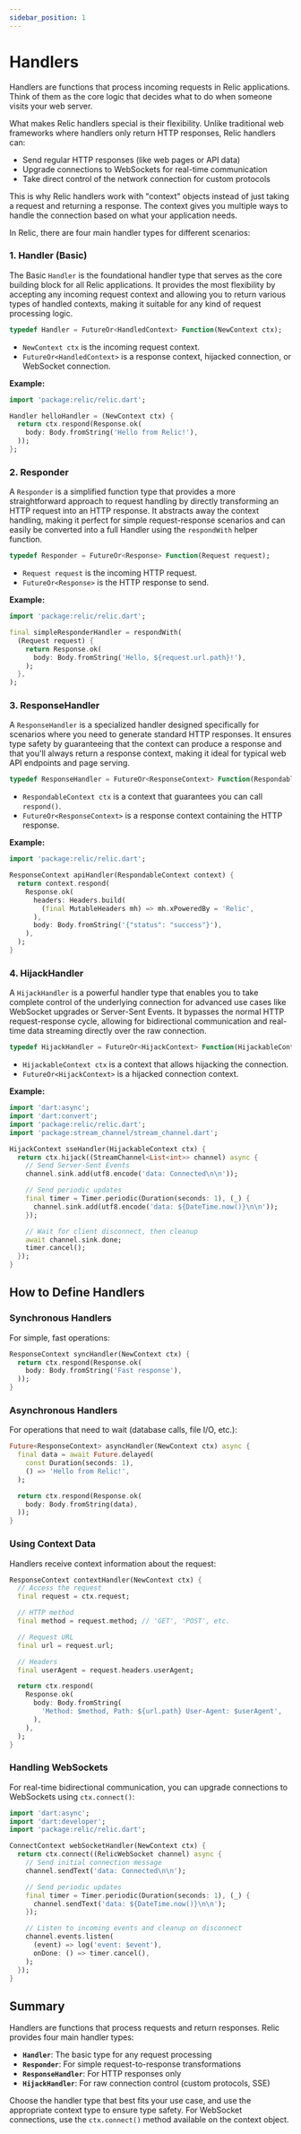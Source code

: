 ```yaml
---
sidebar_position: 1
---
```


# Handlers

Handlers are functions that process incoming requests in Relic applications. Think of them as the core logic that decides what to do when someone visits your web server.

What makes Relic handlers special is their flexibility. Unlike traditional web frameworks where handlers only return HTTP responses, Relic handlers can:

- Send regular HTTP responses (like web pages or API data)
- Upgrade connections to WebSockets for real-time communication
- Take direct control of the network connection for custom protocols

This is why Relic handlers work with "context" objects instead of just taking a request and returning a response. The context gives you multiple ways to handle the connection based on what your application needs.

In Relic, there are four main handler types for different scenarios:

### 1. Handler (Basic)

The Basic `Handler` is the foundational handler type that serves as the core building block for all Relic applications. It provides the most flexibility by accepting any incoming request context and allowing you to return various types of handled contexts, making it suitable for any kind of request processing logic.

```dart
typedef Handler = FutureOr<HandledContext> Function(NewContext ctx);
```

- `NewContext ctx` is the incoming request context.
- `FutureOr<HandledContext>` is a response context, hijacked connection, or WebSocket connection.

**Example:**

```dart
import 'package:relic/relic.dart';

Handler helloHandler = (NewContext ctx) {
  return ctx.respond(Response.ok(
    body: Body.fromString('Hello from Relic!'),
  ));
};
```

### 2. Responder

A `Responder` is a simplified function type that provides a more straightforward approach to request handling by directly transforming an HTTP request into an HTTP response. It abstracts away the context handling, making it perfect for simple request-response scenarios and can easily be converted into a full Handler using the `respondWith` helper function.

```dart
typedef Responder = FutureOr<Response> Function(Request request);
```

- `Request request` is the incoming HTTP request.
- `FutureOr<Response>` is the HTTP response to send.

**Example:**

```dart
import 'package:relic/relic.dart';

final simpleResponderHandler = respondWith(
  (Request request) {
    return Response.ok(
      body: Body.fromString('Hello, ${request.url.path}!'),
    );
  },
);
```

### 3. ResponseHandler

A `ResponseHandler` is a specialized handler designed specifically for scenarios where you need to generate standard HTTP responses. It ensures type safety by guaranteeing that the context can produce a response and that you'll always return a response context, making it ideal for typical web API endpoints and page serving.

```dart
typedef ResponseHandler = FutureOr<ResponseContext> Function(RespondableContext ctx);
```

- `RespondableContext ctx` is a context that guarantees you can call `respond()`.
- `FutureOr<ResponseContext>` is a response context containing the HTTP response.

**Example:**

```dart
import 'package:relic/relic.dart';

ResponseContext apiHandler(RespondableContext context) {
  return context.respond(
    Response.ok(
      headers: Headers.build(
        (final MutableHeaders mh) => mh.xPoweredBy = 'Relic',
      ),
      body: Body.fromString('{"status": "success"}'),
    ),
  );
}
```

### 4. HijackHandler

A `HijackHandler` is a powerful handler type that enables you to take complete control of the underlying connection for advanced use cases like WebSocket upgrades or Server-Sent Events. It bypasses the normal HTTP request-response cycle, allowing for bidirectional communication and real-time data streaming directly over the raw connection.

```dart
typedef HijackHandler = FutureOr<HijackContext> Function(HijackableContext ctx);
```

- `HijackableContext ctx` is a context that allows hijacking the connection.
- `FutureOr<HijackContext>` is a hijacked connection context.

**Example:**

```dart
import 'dart:async';
import 'dart:convert';
import 'package:relic/relic.dart';
import 'package:stream_channel/stream_channel.dart';

HijackContext sseHandler(HijackableContext ctx) {
  return ctx.hijack((StreamChannel<List<int>> channel) async {
    // Send Server-Sent Events
    channel.sink.add(utf8.encode('data: Connected\n\n'));

    // Send periodic updates
    final timer = Timer.periodic(Duration(seconds: 1), (_) {
      channel.sink.add(utf8.encode('data: ${DateTime.now()}\n\n'));
    });

    // Wait for client disconnect, then cleanup
    await channel.sink.done;
    timer.cancel();
  });
}
```

## How to Define Handlers

### Synchronous Handlers

For simple, fast operations:

```dart
ResponseContext syncHandler(NewContext ctx) {
  return ctx.respond(Response.ok(
    body: Body.fromString('Fast response'),
  ));
}
```

### Asynchronous Handlers

For operations that need to wait (database calls, file I/O, etc.):

```dart
Future<ResponseContext> asyncHandler(NewContext ctx) async {
  final data = await Future.delayed(
    const Duration(seconds: 1),
    () => 'Hello from Relic!',
  );

  return ctx.respond(Response.ok(
    body: Body.fromString(data),
  ));
}
```

### Using Context Data

Handlers receive context information about the request:

```dart
ResponseContext contextHandler(NewContext ctx) {
  // Access the request
  final request = ctx.request;

  // HTTP method
  final method = request.method; // 'GET', 'POST', etc.

  // Request URL
  final url = request.url;

  // Headers
  final userAgent = request.headers.userAgent;

  return ctx.respond(
    Response.ok(
      body: Body.fromString(
        'Method: $method, Path: ${url.path} User-Agent: $userAgent',
      ),
    ),
  );
}
```

### Handling WebSockets

For real-time bidirectional communication, you can upgrade connections to WebSockets using `ctx.connect()`:

```dart
import 'dart:async';
import 'dart:developer';
import 'package:relic/relic.dart';

ConnectContext webSocketHandler(NewContext ctx) {
  return ctx.connect((RelicWebSocket channel) async {
    // Send initial connection message
    channel.sendText('data: Connected\n\n');

    // Send periodic updates
    final timer = Timer.periodic(Duration(seconds: 1), (_) {
      channel.sendText('data: ${DateTime.now()}\n\n');
    });

    // Listen to incoming events and cleanup on disconnect
    channel.events.listen(
      (event) => log('event: $event'),
      onDone: () => timer.cancel(),
    );
  });
}
```

## Summary

Handlers are functions that process requests and return responses. Relic provides four main handler types:

- **`Handler`**: The basic type for any request processing
- **`Responder`**: For simple request-to-response transformations
- **`ResponseHandler`**: For HTTP responses only
- **`HijackHandler`**: For raw connection control (custom protocols, SSE)

Choose the handler type that best fits your use case, and use the appropriate context type to ensure type safety. For WebSocket connections, use the `ctx.connect()` method available on the context object.
